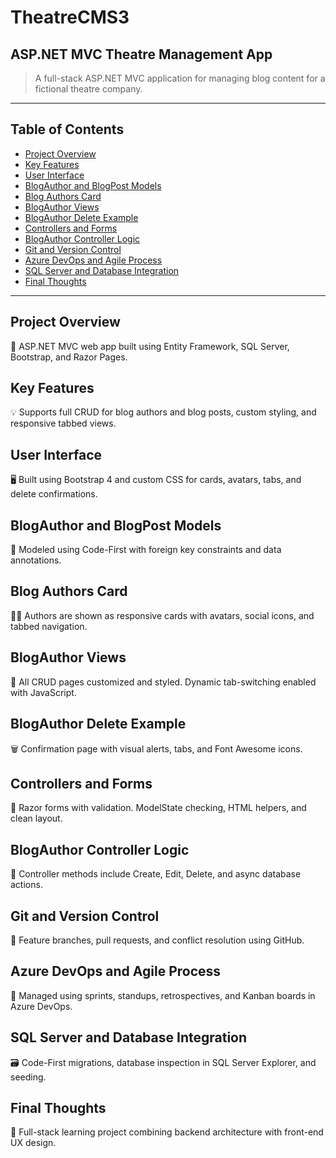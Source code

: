 # TheatreCMS3  
## ASP.NET MVC Theatre Management App

> A full-stack ASP.NET MVC application for managing blog content for a fictional theatre company.

---

## Table of Contents

* [Project Overview](#project-overview)
* [Key Features](#key-features)
* [User Interface](#user-interface)
* [BlogAuthor and BlogPost Models](#blogauthor-and-blogpost-models)
* [Blog Authors Card](#blog-authors-card)
* [BlogAuthor Views](#blogauthor-views)
* [BlogAuthor Delete Example](#blogauthor-delete-example)
* [Controllers and Forms](#controllers-and-forms)
* [BlogAuthor Controller Logic](#blogauthor-controller-logic)
* [Git and Version Control](#git-and-version-control)
* [Azure DevOps and Agile Process](#azure-devops-and-agile-process)
* [SQL Server and Database Integration](#sql-server-and-database-integration)
* [Final Thoughts](#final-thoughts)

---

## Project Overview

🚀 ASP.NET MVC web app built using Entity Framework, SQL Server, Bootstrap, and Razor Pages.

## Key Features

💡 Supports full CRUD for blog authors and blog posts, custom styling, and responsive tabbed views.

## User Interface

🖥️ Built using Bootstrap 4 and custom CSS for cards, avatars, tabs, and delete confirmations.

## BlogAuthor and BlogPost Models

🧠 Modeled using Code-First with foreign key constraints and data annotations.

## Blog Authors Card

🧑‍🎨 Authors are shown as responsive cards with avatars, social icons, and tabbed navigation.

## BlogAuthor Views

🧾 All CRUD pages customized and styled. Dynamic tab-switching enabled with JavaScript.

## BlogAuthor Delete Example

🗑️ Confirmation page with visual alerts, tabs, and Font Awesome icons.

## Controllers and Forms

🧠 Razor forms with validation. ModelState checking, HTML helpers, and clean layout.

## BlogAuthor Controller Logic

🧠 Controller methods include Create, Edit, Delete, and async database actions.

## Git and Version Control

🔀 Feature branches, pull requests, and conflict resolution using GitHub.

## Azure DevOps and Agile Process

🚀 Managed using sprints, standups, retrospectives, and Kanban boards in Azure DevOps.

## SQL Server and Database Integration

🗃️ Code-First migrations, database inspection in SQL Server Explorer, and seeding.

## Final Thoughts

📌 Full-stack learning project combining backend architecture with front-end UX design.

